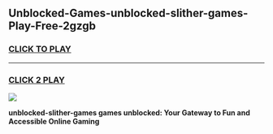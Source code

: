 
## Unblocked-Games-unblocked-slither-games-Play-Free-2gzgb
<h3>
<a href="https://premium76.site?title=unblocked-slither-games&ref=21A">CLICK TO PLAY</a></h3>
<hr>

<h3>
<a href="https://premium76.site?title=unblocked-slither-games&ref=21A">CLICK 2 PLAY</a>
  
</h3>

<a href="https://premium76.site?title=unblocked-slither-games&ref=21A"><img src="https://clearcache.store/games.png"></a>


**unblocked-slither-games games unblocked: Your Gateway to Fun and Accessible Online Gaming**
